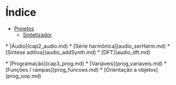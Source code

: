 # Índice

* [Projetos](cap1_projetos.md)
    * [Sintetizador](projetos_synth.md)
    <!--* [Projeto 2](projetos_2.md)-->
    <!--* [Projeto 3](projetos_3.md)-->
    <!--* [Projeto 4](projetos_4.md)-->
<p>
* [Áudio](cap2_audio.md)
    * [Série harmônica](audio_serHarm.md)
    * [Síntese aditiva](audio_addSynth.md)
    * [DFT](audio_dft.md)
    <!--* [Audio 4](audio_4.md)-->
    <!--* [Audio 5](audio_5.md)-->
    <!--* [Audio 6](audio_6.md)-->
<p>
* [Programação](cap3_prog.md)
    * [Variáveis](prog_variaveis.md)
    * [Funções / rampas](prog_funcoes.md)
    * [Orientação a objetos](prog_oop.md)
    <!--* [Programação 4](prog_4.md)-->
    <!--* [Programação 5](prog_5.md)-->
    <!--* [Programação 6](prog_6.md)-->
